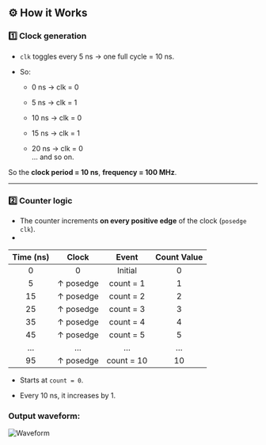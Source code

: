 
## ⚙️ **How it Works**

### 1️⃣ Clock generation

-   `clk` toggles every 5 ns → one full cycle = 10 ns.
    
-   So:
    
    -   0 ns → clk = 0
        
    -   5 ns → clk = 1
        
    -   10 ns → clk = 0
        
    -   15 ns → clk = 1
        
    -   20 ns → clk = 0  
        … and so on.
        

So the **clock period = 10 ns**, **frequency = 100 MHz**.

----------

### 2️⃣ Counter logic

-   The counter increments **on every positive edge** of the clock (`posedge clk`).
-   
| Time (ns) |   Clock   |    Event   | Count Value |
|:---------:|:---------:|:----------:|:-----------:|
| 0         | 0         | Initial    | 0           |
| 5         | ↑ posedge | count = 1  | 1           |
| 15        | ↑ posedge | count = 2  | 2           |
| 25        | ↑ posedge | count = 3  | 3           |
| 35        | ↑ posedge | count = 4  | 4           |
| 45        | ↑ posedge | count = 5  | 5           |
| …         | …         | …          | …           |
| 95        | ↑ posedge | count = 10 | 10          |

   
-   Starts at `count = 0`.
    
-   Every 10 ns, it increases by 1.

### Output waveform:

![Waveform](../Images/counter_waveform.png)

